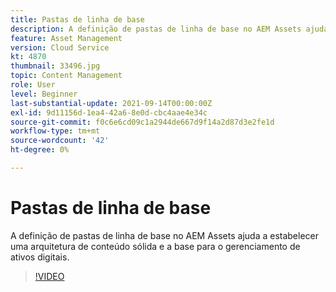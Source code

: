 ```yaml
---
title: Pastas de linha de base
description: A definição de pastas de linha de base no AEM Assets ajuda a estabelecer uma arquitetura de conteúdo sólida e a base para o gerenciamento de ativos digitais.
feature: Asset Management
version: Cloud Service
kt: 4870
thumbnail: 33496.jpg
topic: Content Management
role: User
level: Beginner
last-substantial-update: 2021-09-14T00:00:00Z
exl-id: 9d11156d-1ea4-42a6-8e0d-cbc4aae4e34c
source-git-commit: f0c6e6cd09c1a2944de667d9f14a2d87d3e2fe1d
workflow-type: tm+mt
source-wordcount: '42'
ht-degree: 0%

---
```


# Pastas de linha de base

A definição de pastas de linha de base no AEM Assets ajuda a estabelecer uma arquitetura de conteúdo sólida e a base para o gerenciamento de ativos digitais.

>[!VIDEO](https://video.tv.adobe.com/v/33496/?quality=12&learn=on&hidetitle=true)
